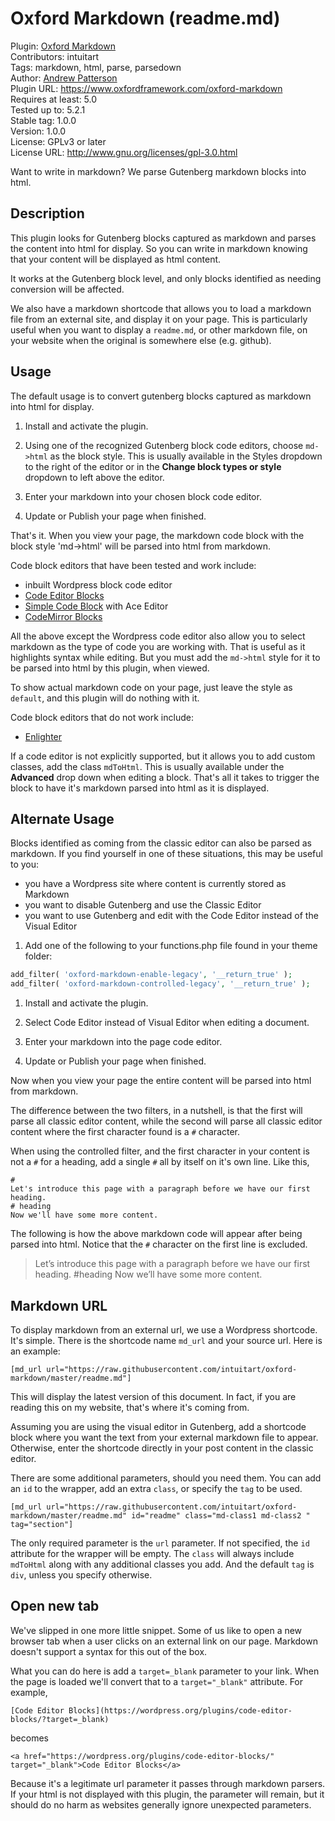 # Oxford Markdown (readme.md)

Plugin: [Oxford Markdown](https://www.oxfordframework.com/oxford-markdown)  
Contributors: intuitart  
Tags: markdown, html, parse, parsedown  
Author: [Andrew Patterson](https://www.pattersonresearch.ca/?target=_blank)  
Plugin URL: https://www.oxfordframework.com/oxford-markdown   
Requires at least: 5.0  
Tested up to: 5.2.1  
Stable tag: 1.0.0  
Version: 1.0.0  
License: GPLv3 or later  
License URL: http://www.gnu.org/licenses/gpl-3.0.html  

Want to write in markdown? We parse Gutenberg markdown blocks into html.

## Description

This plugin looks for Gutenberg blocks captured as markdown and parses the content into html for display. So you can write in markdown knowing that your content will be displayed as html content.

It works at the Gutenberg block level, and only blocks identified as needing conversion will be affected.

We also have a markdown shortcode that allows you to load a markdown file from an external site, and display it on your page. This is particularly useful when you want to display a `readme.md`, or other markdown file, on your website when the original is somewhere else (e.g. github).

## Usage

The default usage is to convert gutenberg blocks captured as markdown into html for display.

1. Install and activate the plugin.

1. Using one of the recognized Gutenberg block code editors, choose `md->html` as the block style. This is usually available in the Styles dropdown to the right of the editor or in the **Change block types or style** dropdown to left above the editor.

1. Enter your markdown into your chosen block code editor.

1. Update or Publish your page when finished.

That's it. When you view your page, the markdown code block with the block style 'md->html' will be parsed into html from markdown.

Code block editors that have been tested and work include:
- inbuilt Wordpress block code editor
- [Code Editor Blocks](https://wordpress.org/plugins/code-editor-blocks/?target=_blank)
- [Simple Code Block](https://wordpress.org/plugins/simple-code-block/?target=_blank) with Ace Editor
- [CodeMirror Blocks](https://wordpress.org/plugins/wp-codemirror-block/?target=_blank)

All the above except the Wordpress code editor also allow you to select markdown as the type of code you are working with. That is useful as it highlights syntax while editing. But you must add the `md->html` style for it to be parsed into html by this plugin, when viewed.

To show actual markdown code on your page, just leave the style as `default`, and this plugin will do nothing with it.

Code block editors that do not work include:
- [Enlighter](https://wordpress.org/plugins/enlighter/?target=_blank)

If a code editor is not explicitly supported, but it allows you to add custom classes, add the class `mdToHtml`. This is usually available under the **Advanced** drop down when editing a block. That's all it takes to trigger the block to have it's markdown parsed into html as it is displayed.

## Alternate Usage

Blocks identified as coming from the classic editor can also be parsed as markdown. If you find yourself in one of these situations, this may be useful to you:

- you have a Wordpress site where content is currently stored as Markdown
- you want to disable Gutenberg and use the Classic Editor
- you want to use Gutenberg and edit with the Code Editor instead of the Visual Editor

1. Add one of the following to your functions.php file found in your theme folder:
```php
add_filter( 'oxford-markdown-enable-legacy', '__return_true' );
add_filter( 'oxford-markdown-controlled-legacy', '__return_true' );
```
1. Install and activate the plugin.

1. Select Code Editor instead of Visual Editor when editing a document.

1. Enter your markdown into the page code editor.

1. Update or Publish your page when finished.

Now when you view your page the entire content will be parsed into html from markdown.

The difference between the two filters, in a nutshell, is that the first will parse all classic editor content, while the second will parse all classic editor content where the first character found is a `#` character.

When using the controlled filter, and the first character in your content is not a `#` for a heading, add a single `#` all by itself on it's own line. Like this,
```
#
Let's introduce this page with a paragraph before we have our first heading.
# heading
Now we'll have some more content.
```
The following is how the above markdown code will appear after being parsed into html. Notice that the `#` character on the first line is excluded.

  > Let’s introduce this page with a paragraph before we have our first heading.
  > #heading
  > Now we’ll have some more content.

## Markdown URL

To display markdown from an external url, we use a Wordpress shortcode. It's simple. There is the shortcode name `md_url` and your source url. Here is an example:
```
[md_url url="https://raw.githubusercontent.com/intuitart/oxford-markdown/master/readme.md"]
```
This will display the latest version of this document. In fact, if you are reading this on my website, that's where it's coming from.

Assuming you are using the visual editor in Gutenberg, add a shortcode block where you want the text from your external markdown file to appear. Otherwise, enter the shortcode directly in your post content in the classic editor.

There are some additional parameters, should you need them. You can add an `id` to the wrapper, add an extra `class`, or specify the `tag` to be used.
```
[md_url url="https://raw.githubusercontent.com/intuitart/oxford-markdown/master/readme.md" id="readme" class="md-class1 md-class2 " tag="section"]
```
The only required parameter is the `url` parameter. If not specified, the `id` attribute for the wrapper will be empty. The `class` will always include `mdToHtml` along with any additional classes you add. And the default `tag` is `div`, unless you specify otherwise.

## Open new tab
We've slipped in one more little snippet. Some of us like to open a new browser tab when a user clicks on an external link on our page. Markdown doesn't support a syntax for this out of the box.

What you can do here is add a `target=_blank` parameter to your link. When the page is loaded we'll convert that to a `target="_blank"` attribute. For example,
```
[Code Editor Blocks](https://wordpress.org/plugins/code-editor-blocks/?target=_blank)
```
becomes
```
<a href="https://wordpress.org/plugins/code-editor-blocks/" target="_blank">Code Editor Blocks</a>
```

Because it's a legitimate url parameter it passes through markdown parsers. If your html is not displayed with this plugin, the parameter will remain, but it should do no harm as websites generally ignore unexpected parameters.
